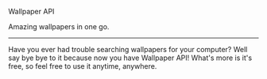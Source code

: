 <p>Wallpaper API</p>
<p>Amazing wallpapers in one go.</p>

<hr>

Have you ever had trouble searching wallpapers for your computer? Well say bye bye to it because now you have Wallpaper API! What's more is it's free, so feel free to use it anytime, anywhere.